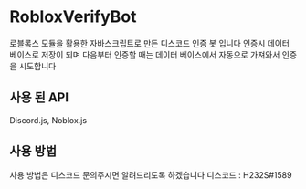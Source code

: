# RobloxVerifyBot
로블록스 모듈을 활용한 자바스크립트로 만든 디스코드 인증 봇 입니다 인증시 데이터 베이스로 저장이 되며 다음부터 인증할 때는 데이터 베이스에서 자동으로 가져와서 인증을 시도합니다

## 사용 된 API
Discord.js, Noblox.js

## 사용 방법
사용 방법은 디스코드 문의주시면 알려드리도록 하겠습니다
디스코드 : H232S#1589
